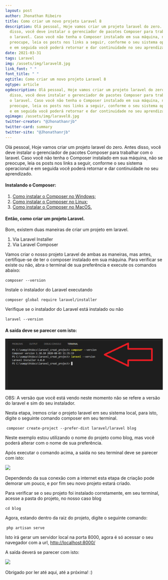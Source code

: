 ```yaml
---
layout: post
author: Jhonathan Ribeiro
title: Como criar um novo projeto Laravel 8
description: Olá pessoal, Hoje vamos criar um projeto laravel do zero. Antes
  disso, você deve instalar o gerenciador de pacotes Composer para trabalhar com
  o laravel. Caso você não tenha o Composer instalado em sua máquina, não se
  preocupe, leia os posts nos links a seguir, conforme o seu sistema operacional
  e em seguida você poderá retornar e dar continuidade no seu aprendizado.
date: 2021-03-31
tags: Laravel
img: /assets/img/laravel8.jpg
link_font: " "
font_title: " "
ogtitle: Como criar um novo projeto Laravel 8
ogtype: article
ogdescription: Olá pessoal, Hoje vamos criar um projeto laravel do zero. Antes
  disso, você deve instalar o gerenciador de pacotes Composer para trabalhar com
  o laravel. Caso você não tenha o Composer instalado em sua máquina, não se
  preocupe, leia os posts nos links a seguir, conforme o seu sistema operacional
  e em seguida você poderá retornar e dar continuidade no seu aprendizado.
ogimage: /assets/img/laravel8.jpg
twitter-creator: "@Jhonathanrjb"
twitter-card: summary
twitter-site: "@Jhonathanrjb"
---
```

Olá pessoal, Hoje vamos criar um projeto laravel do zero. Antes disso, você deve instalar o gerenciador de pacotes Composer para trabalhar com o laravel. Caso você não tenha o Composer instalado em sua máquina, não se preocupe, leia os posts nos links a seguir, conforme o seu sistema operacional e em seguida você poderá retornar e dar continuidade no seu aprendizado.

#### **Instalando o Composer:**

1. [Como instalar o Composer no Windows;](https://jhonathanribeiro.netlify.app/como-instalar-o-composer-no-windows/)
2. [Como instalar o Composer no Linux;](https://jhonathanribeiro.netlify.app/como-instalar-o-composer-no-linux/)
3. [Como instalar o Composer no MacOS.](https://jhonathanribeiro.netlify.app/como-instalar-o-composer-no-macos/)

#### **Então, como criar um projeto Laravel.**

Bom, existem duas maneiras de criar um projeto em laravel.

1. Via Laravel Installer 
2. Via Laravel Composer

Vamos criar o nosso projeto Laravel de ambas as maneiras, mas antes, certifique-se de ter o composer instalado em sua máquina. Para verificar se existe ou não, abra o terminal de sua preferência e execute os comandos abaixo:

`composer --version`

Instale o instalador do Laravel executando

`composer global require laravel/installer`

Verifique se o instalador do Laravel está instalado ou não

`laravel --version`

#### **A saída deve se parecer com isto:**

![](/assets/img/113189840-054ec300-9232-11eb-8cbf-6ea2616ca4db.png)

OBS: A versão que você está vendo neste momento não se refere a versão do laravel e sim do seu instalador.

Nesta etapa, iremos criar o projeto laravel em seu sistema local, para isto, digite o seguinte comando composer em seu terminal. 

 `composer create-project --prefer-dist laravel/laravel blog`

Neste exemplo estou utilizando o nome do projeto como blog, mas você poderá alterar com o nome de sua preferência. 

Após executar o comando acima, a saída no seu terminal deve se parecer com isto:

![](https://lh3.googleusercontent.com/NWf-6AXKf4B5DsoEqUZOYOcsXsaEVVFve4esrRbmG6moOQVTwcMw8aAONAD67-9Ibo-dnSaTRxPaunoYOnY9pVuwINiTtEbMI5baXsHPxyuQcxRVf5yAQCay8WJ_fQ5Jh6ohkQeW)

Dependendo da sua conexão com a internet esta etapa de criação pode demorar um pouco, e por fim seu novo projeto estará criado.

Para verificar se o seu projeto foi instalado corretamente, em seu terminal, acesse a pasta do projeto, no nosso caso blog

`cd blog`

Agora, estando dentro da raiz do projeto, digite o seguinte comando:

 `php artisan serve`

Isto irá gerar um servidor local na porta 8000, agora é só acessar o seu navegador com a url, <http://localhost:8000/>

A saída deverá se parecer com isto:

![](https://lh4.googleusercontent.com/VPmGkTdSLLJxd5EAsyrRWh986aMb9KzTwuyNGeLQkKli1CyIYQhtH1RgQSN_czb9MQl4WZbEKjy5-OIbLNtRMFV6MomwzUfvHotc_u5RgJOZ91bA8FeNIpcWWkKPfAdW_FvwouAW)

Obrigado por ler até aqui, até a próxima! :)